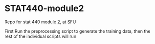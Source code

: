 # STAT440-module2
Repo for stat 440 module 2, at SFU

First Run the preprocessing script to generate the training data, then the rest of the individual scripts will run 
